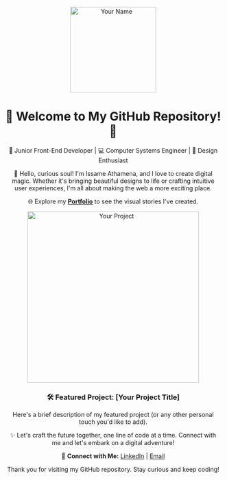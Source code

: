 <p align="center">
  <img src="https://your-profile-image-url.png" alt="Your Name" width="200" height="200">
</p>

<h1 align="center">🚀 Welcome to My GitHub Repository! 🚀</h1>

<p align="center">
  🌟 Junior Front-End Developer | 💻 Computer Systems Engineer | 🎨 Design Enthusiast
</p>

<p align="center">
  👋 Hello, curious soul! I'm Issame Athamena, and I love to create digital magic. Whether it's bringing beautiful designs to life or crafting intuitive user experiences, I'm all about making the web a more exciting place.
</p>

<p align="center">
  🌐 Explore my <a href="https://issamathamena.site" target="_blank"><strong>Portfolio</strong></a> to see the visual stories I've created.
</p>

<p align="center">
  <img src="https://your-favorite-project-image.png" alt="Your Project" width="400">
</p>

<h3 align="center">🛠️ Featured Project: [Your Project Title]</h3>

<p align="center">
  Here's a brief description of my featured project (or any other personal touch you'd like to add).
</p>

<p align="center">
  ✨ Let's craft the future together, one line of code at a time. Connect with me and let's embark on a digital adventure!
</p>

<p align="center">
  💬 <strong>Connect with Me:</strong> <a href="https://linkedin.com/your-linkedin-profile" target="_blank">LinkedIn</a> | <a href="mailto:your-email@example.com">Email</a>
</p>

<p align="center">
  Thank you for visiting my GitHub repository. Stay curious and keep coding!
</p>
